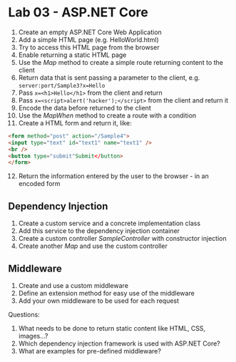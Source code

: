 # Lab 03 - ASP.NET Core

1. Create an empty ASP.NET Core Web Application
2. Add a simple HTML page (e.g. HelloWorld.html)
3. Try to access this HTML page from the browser
4. Enable returning a static HTML page
5. Use the *Map* method to create a simple route returning content to the client
6. Return data that is sent passing a parameter to the client, e.g. `server:port/Sample3?x=Hello`
7. Pass `x=<h1>Hello</h1>` from the client and return
8. Pass `x=<script>alert('hacker');</script>` from the client and return it
9. Encode the data before returned to the client
10. Use the *MapWhen* method to create a route with a condition
11. Create a HTML form and return it, like:

```html
<form method="post" action="/Sample4">
<input type="text" id="text1" name="text1" />
<br />
<button type="submit"Submit</button>
</form>
```

12. Return the information entered by the user to the browser - in an encoded form

## Dependency Injection

1. Create a custom service and a concrete implementation class
2. Add this service to the dependency injection container
3. Create a custom controller *SampleController* with constructor injection
4. Create another *Map* and use the custom controller

##  Middleware

1. Create and use a custom middleware
2. Define an extension method for easy use of the middleware
3. Add your own middleware to be used for each request


Questions:

1. What needs to be done to return static content like HTML, CSS, images...?
2. Which dependency injection framework is used with ASP.NET Core?
3. What are examples for pre-defined middleware?

